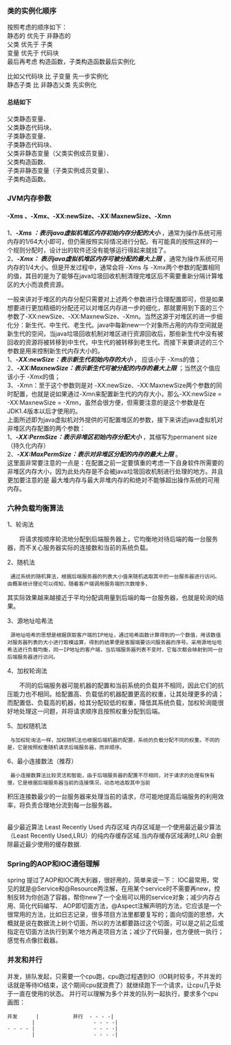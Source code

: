 ### 类的实例化顺序
按照考虑的顺序如下：<br>
静态的 优先于 非静态的<br>
父类 优先于 子类<br>
变量 优先于 代码块<br>
最后再考虑 构造函数，子类构造函数最后实例化<br>

比如父代码块 比 子变量 先一步实例化<br>
静态子类 比 非静态父类 先实例化<br>

#### 总结如下
父类静态变量、 <br>
父类静态代码块、 <br>
子类静态变量、 <br>
子类静态代码块、 <br>
父类非静态变量（父类实例成员变量）、 <br>
父类构造函数、 <br>
子类非静态变量（子类实例成员变量）、 <br>
子类构造函数。 

### JVM内存参数
#### -Xms 、-Xmx、-XX:newSize、-XX:MaxnewSize、-Xmn <br>
1、*****-Xms ：表示java虚拟机堆区内存初始内存分配的大小***** ，通常为操作系统可用内存的1/64大小即可，但仍需按照实际情况进行分配。有可能真的按照这样的一个规则分配时，设计出的软件还没有能够运行得起来就挂了。<br>
2、*****-Xmx： 表示java虚拟机堆区内存可被分配的最大上限***** ，通常为操作系统可用内存的1/4大小。但是开发过程中，通常会将 -Xms 与 -Xmx两个参数的配置相同的值，其目的是为了能够在java垃圾回收机制清理完堆区后不需要重新分隔计算堆区的大小而浪费资源。<br>

一般来讲对于堆区的内存分配只需要对上述两个参数进行合理配置即可，但是如果想要进行更加精细的分配还可以对堆区内存进一步的细化，那就要用到下面的三个参数了-XX:newSize、-XX:MaxnewSize、-Xmn。当然这源于对堆区的进一步细化分：新生代、中生代、老生代。java中每新new一个对象所占用的内存空间就是新生代的空间，当java垃圾回收机制对堆区进行资源回收后，那些新生代中没有被回收的资源将被转移到中生代，中生代的被转移到老生代。而接下来要讲述的三个参数是用来控制新生代内存大小的。<br>
 1、*****-XX:newSize：表示新生代初始内存的大小***** ， 应该小于 -Xms的值；<br>
 2、*****-XX:MaxnewSize：表示新生代可被分配的内存的最大上限***** ；当然这个值应该小于 -Xmx的值；<br>
 3、-Xmn：至于这个参数则是对 -XX:newSize、-XX:MaxnewSize两个参数的同时配置，也就是说如果通过-Xmn来配置新生代的内存大小，那么-XX:newSize = -XX:MaxnewSize = -Xmn，虽然会很方便，但需要注意的是这个参数是在JDK1.4版本以后才使用的。
 <br>
 上面所述即为java虚拟机对外提供的可配置堆区的参数，接下来讲述java虚拟机对非堆区内存配置的两个参数：
    <br>
1、*****-XX:PermSize：表示非堆区初始内存分配大小***** ，其缩写为permanent size（持久化内存）<br>
2、*****-XX:MaxPermSize：表示对非堆区分配的内存的最大上限***** 。
    <br>
这里面非常要注意的一点是：在配置之前一定要慎重的考虑一下自身软件所需要的非堆区内存大小，因为此处内存是不会被java垃圾回收机制进行处理的地方。并且更加要注意的是 最大堆内存与最大非堆内存的和绝对不能够超出操作系统的可用内存。<br>


### 六种负载均衡算法
1、轮询法

　　将请求按顺序轮流地分配到后端服务器上，它均衡地对待后端的每一台服务器，而不关心服务器实际的连接数和当前的系统负载。

2、随机法

     通过系统的随机算法，根据后端服务器的列表大小值来随机选取其中的一台服务器进行访问。由概率统计理论可以得知，随着客户端调用服务端的次数增多，

其实际效果越来越接近于平均分配调用量到后端的每一台服务器，也就是轮询的结果。

3、源地址哈希法

     源地址哈希的思想是根据获取客户端的IP地址，通过哈希函数计算得到的一个数值，用该数值对服务器列表的大小进行取模运算，得到的结果便是客服端要访问服务器的序号。采用源地址哈希法进行负载均衡，同一IP地址的客户端，当后端服务器列表不变时，它每次都会映射到同一台后端服务器进行访问。

4、加权轮询法

　　不同的后端服务器可能机器的配置和当前系统的负载并不相同，因此它们的抗压能力也不相同。给配置高、负载低的机器配置更高的权重，让其处理更多的请；而配置低、负载高的机器，给其分配较低的权重，降低其系统负载，加权轮询能很好地处理这一问题，并将请求顺序且按照权重分配到后端。

5、加权随机法

     与加权轮询法一样，加权随机法也根据后端机器的配置，系统的负载分配不同的权重。不同的是，它是按照权重随机请求后端服务器，而非顺序。

6、最小连接数法（推荐）

     最小连接数算法比较灵活和智能，由于后端服务器的配置不尽相同，对于请求的处理有快有慢，它是根据后端服务器当前的连接情况，动态地选取其中当前

积压连接数最少的一台服务器来处理当前的请求，尽可能地提高后端服务的利用效率，将负责合理地分流到每一台服务器。

<br>
最少最近算法 Least Recently Used
内存区域 内存区域是一个使用最近最少算法（Least Recently Used,LRU）的纯内存缓存区域.当内存缓存区域满时,LRU 会删除最近最少使用的缓存数据.

### Spring的AOP和IOC通俗理解
spring 提过了AOP和IOC两大利器，很好用的，简单来说一下：
IOC最常用，常见的就是@Service和@Resource两注解，在用某个service时不需要再new，控制反转为你创造了容器，帮你new了一个全局可以用的service对象；减少内存占用、简化代码编写、
AOP即切面方法，@Aspect注解声明的方法，它应该是一个很常用的方法，比如日志记录，很多项目方法里都要复写的；面向切面的思想，大概就是说在数据流上树个切面，所以的方法都要路过这个切面，可以是之前之后或指定在切面方法执行到某个地方再走项目方法；减少了代码量，也方便统一执行；感觉有点像拦截器。

### 并发和并行
并发，排队发起，只需要一个cpu跑，cpu跑过程遇到IO（IO耗时较多，不并发的话就是等待IO结束，这个期间cpu就浪费了）就继续跑下一个请求，让cpu几乎处于一直在使用的状态。
并行可以理解为多个并发的队列一起执行，要求多个cpu
画图：
```
并发  	|			并行 	- - - -|
		|					- - - -|
- - - -	|					- - - -|
		|					- - - -|
```


